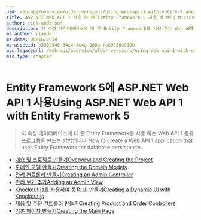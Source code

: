 ```yaml
---
uid: web-api/overview/older-versions/using-web-api-1-with-entity-framework-5/index
title: ASP.NET Web API 1 사용 하 여 Entity Framework 5 사용 하 여 | Microsoft Docs
author: rick-anderson
description: 지 속성 데이터베이스에 대 한 Entity Framework를 사용 하는 Web API 1 응용 프로그램을 만드는 방법입니다.
ms.author: riande
ms.date: 06/16/2014
ms.assetid: b380c940-84c4-4e4a-980a-fa69986e919b
msc.legacyurl: /web-api/overview/older-versions/using-web-api-1-with-entity-framework-5
msc.type: chapter
---
```

<a name="using-aspnet-web-api-1-with-entity-framework-5"></a><span data-ttu-id="e6cea-103">Entity Framework 5에 ASP.NET Web API 1 사용</span><span class="sxs-lookup"><span data-stu-id="e6cea-103">Using ASP.NET Web API 1 with Entity Framework 5</span></span>
====================
> <span data-ttu-id="e6cea-104">지 속성 데이터베이스에 대 한 Entity Framework를 사용 하는 Web API 1 응용 프로그램을 만드는 방법입니다.</span><span class="sxs-lookup"><span data-stu-id="e6cea-104">How to create a Web API 1 application that uses Entity Framework for database persistence.</span></span>


- [<span data-ttu-id="e6cea-105">개요 및 프로젝트 만들기</span><span class="sxs-lookup"><span data-stu-id="e6cea-105">Overview and Creating the Project</span></span>](using-web-api-with-entity-framework-part-1.md)
- [<span data-ttu-id="e6cea-106">도메인 모델 만들기</span><span class="sxs-lookup"><span data-stu-id="e6cea-106">Creating the Domain Models</span></span>](using-web-api-with-entity-framework-part-2.md)
- [<span data-ttu-id="e6cea-107">관리 컨트롤러 만들기</span><span class="sxs-lookup"><span data-stu-id="e6cea-107">Creating an Admin Controller</span></span>](using-web-api-with-entity-framework-part-3.md)
- [<span data-ttu-id="e6cea-108">관리 보기 추가</span><span class="sxs-lookup"><span data-stu-id="e6cea-108">Adding an Admin View</span></span>](using-web-api-with-entity-framework-part-4.md)
- [<span data-ttu-id="e6cea-109">Knockout.js를 사용하여 동적 UI 만들기</span><span class="sxs-lookup"><span data-stu-id="e6cea-109">Creating a Dynamic UI with Knockout.js</span></span>](using-web-api-with-entity-framework-part-5.md)
- [<span data-ttu-id="e6cea-110">제품 및 주문 컨트롤러 만들기</span><span class="sxs-lookup"><span data-stu-id="e6cea-110">Creating Product and Order Controllers</span></span>](using-web-api-with-entity-framework-part-6.md)
- [<span data-ttu-id="e6cea-111">기본 페이지 만들기</span><span class="sxs-lookup"><span data-stu-id="e6cea-111">Creating the Main Page</span></span>](using-web-api-with-entity-framework-part-7.md)
